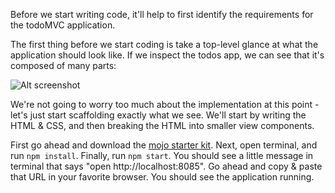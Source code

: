 Before we start writing code, it'll help to first identify the requirements for the todoMVC application. 

The first thing before we start coding is take a top-level glance at what the application should look like. If we inspect the todos app, we can see that it's composed of many parts:

![Alt screenshot](https://cloud.githubusercontent.com/assets/757408/3194703/b8d1eee8-ed02-11e3-808e-4cd4afbbcc3b.png)

We're not going to worry too much about the implementation at this point - let's just start scaffolding exactly what we see. We'll start by writing the HTML & CSS, and then breaking the HTML into smaller view components.

First go ahead and download the [mojo starter kit](https://github.com/mojo-js/mojo-starter/archive/master.zip). Next, open terminal, and run `npm install`. Finally, run `npm start`. You should see a little message in terminal that says "open http://localhost:8085". Go ahead and copy & paste that URL in your favorite browser. You should see the application running.

